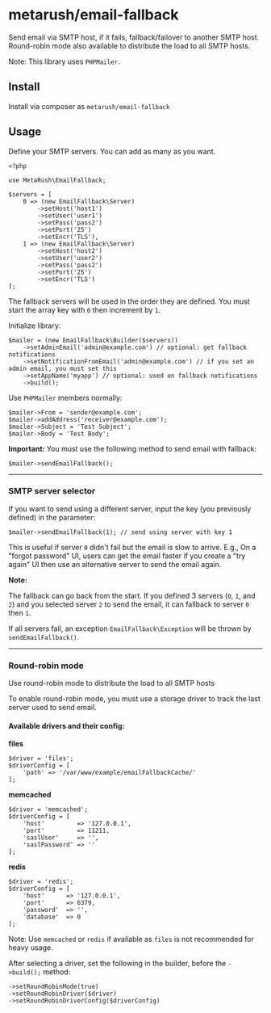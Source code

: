 # metarush/email-fallback

Send email via SMTP host, if it fails, fallback/failover to another SMTP host.
Round-robin mode also available to distribute the load to all SMTP hosts.

Note: This library uses `PHPMailer`.

## Install

Install via composer as `metarush/email-fallback`

## Usage

Define your SMTP servers. You can add as many as you want.

    <?php

    use MetaRush\EmailFallback;

    $servers = [
        0 => (new EmailFallback\Server)
            ->setHost('host1')
            ->setUser('user1')
            ->setPass('pass2')
            ->setPort('25')
            ->setEncr('TLS'),
        1 => (new EmailFallback\Server)
            ->setHost('host2')
            ->setUser('user2')
            ->setPass('pass2')
            ->setPort('25')
            ->setEncr('TLS')
    ];

The fallback servers will be used in the order they are defined.
You must start the array key with `0` then increment by `1`.

Initialize library:

    $mailer = (new EmailFallback\Builder($servers))
        ->setAdminEmail('admin@example.com') // optional: get fallback notifications
        ->setNotificationFromEmail('admin@example.com') // if you set an admin email, you must set this
        ->setAppName('myapp') // optional: used on fallback notifications        
        ->build();

Use `PHPMailer` members normally:

    $mailer->From = 'sender@example.com';
    $mailer->addAddress('receiver@example.com');
    $mailer->Subject = 'Test Subject';
    $mailer->Body = 'Test Body';


**Important:** You must use the following method to send email with fallback:

    $mailer->sendEmailFallback();

---

### SMTP server selector

If you want to send using a different server, input the key (you previously defined) in the parameter:

    $mailer->sendEmailFallback(1); // send using server with key 1

This is useful if server `0` didn't fail but the email is slow to arrive. E.g., On a "forgot password" UI, users can get the email faster if you create a "try again" UI then use an alternative server to send the email again.

**Note:**

The fallback can go back from the start. If you defined 3 servers (`0`, `1`, and `2`) and you selected server `2` to send the email, it can fallback to server `0` then `1`.

If all servers fail, an exception `EmailFallback\Exception` will be thrown by `sendEmailFallback()`.

---

### Round-robin mode

Use round-robin mode to distribute the load to all SMTP hosts

To enable round-robin mode, you must use a storage driver to track the last server used to send email. 

#### Available drivers and their config:

**files**

    $driver = 'files';
    $driverConfig = [
        'path' => '/var/www/example/emailFallbackCache/'
    ];


**memcached**

    $driver = 'memcached';
    $driverConfig = [
        'host'         => '127.0.0.1',
        'port'         => 11211,
        'saslUser'     => '',
        'saslPassword' => ''
    ];

**redis**

    $driver = 'redis';
    $driverConfig = [
        'host'      => '127.0.0.1',
        'port'      => 6379,
        'password'  => '',
        'database'  => 0
    ];

Note: Use `memcached` or `redis` if available as `files` is not recommended for heavy usage.

After selecting a driver, set the following in the builder, before the `->build();` method:

    ->setRoundRobinMode(true)
    ->setRoundRobinDriver($driver)
    ->setRoundRobinDriverConfig($driverConfig)